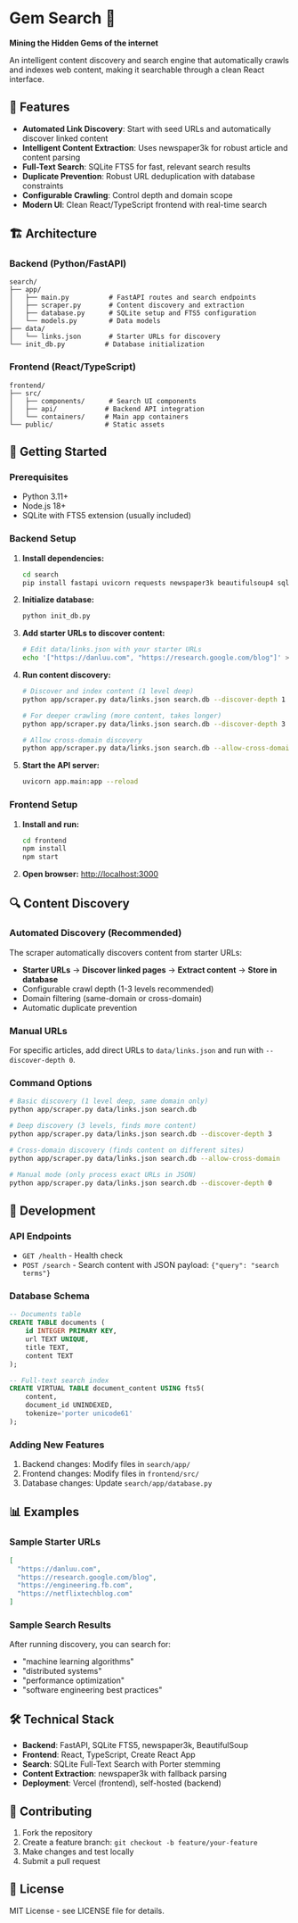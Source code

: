 # Gem Search 💎

**Mining the Hidden Gems of the internet**

An intelligent content discovery and search engine that automatically crawls and indexes web content, making it searchable through a clean React interface.

## 🚀 Features

- **Automated Link Discovery**: Start with seed URLs and automatically discover linked content
- **Intelligent Content Extraction**: Uses newspaper3k for robust article and content parsing  
- **Full-Text Search**: SQLite FTS5 for fast, relevant search results
- **Duplicate Prevention**: Robust URL deduplication with database constraints
- **Configurable Crawling**: Control depth and domain scope
- **Modern UI**: Clean React/TypeScript frontend with real-time search

## 🏗️ Architecture

### Backend (Python/FastAPI)
```
search/
├── app/
│   ├── main.py          # FastAPI routes and search endpoints
│   ├── scraper.py       # Content discovery and extraction
│   ├── database.py      # SQLite setup and FTS5 configuration
│   └── models.py        # Data models
├── data/
│   └── links.json       # Starter URLs for discovery
└── init_db.py          # Database initialization
```

### Frontend (React/TypeScript)
```
frontend/
├── src/
│   ├── components/      # Search UI components
│   ├── api/            # Backend API integration
│   └── containers/     # Main app containers
└── public/             # Static assets
```

## 🚀 Getting Started

### Prerequisites
- Python 3.11+
- Node.js 18+
- SQLite with FTS5 extension (usually included)

### Backend Setup

1. **Install dependencies:**
   ```bash
   cd search
   pip install fastapi uvicorn requests newspaper3k beautifulsoup4 sqlalchemy
   ```

2. **Initialize database:**
   ```bash
   python init_db.py
   ```

3. **Add starter URLs to discover content:**
   ```bash
   # Edit data/links.json with your starter URLs
   echo '["https://danluu.com", "https://research.google.com/blog"]' > data/links.json
   ```

4. **Run content discovery:**
   ```bash
   # Discover and index content (1 level deep)
   python app/scraper.py data/links.json search.db --discover-depth 1
   
   # For deeper crawling (more content, takes longer)
   python app/scraper.py data/links.json search.db --discover-depth 3
   
   # Allow cross-domain discovery
   python app/scraper.py data/links.json search.db --allow-cross-domain
   ```

5. **Start the API server:**
   ```bash
   uvicorn app.main:app --reload
   ```

### Frontend Setup

1. **Install and run:**
   ```bash
   cd frontend
   npm install
   npm start
   ```

2. **Open browser:** [http://localhost:3000](http://localhost:3000)

## 🔍 Content Discovery

### Automated Discovery (Recommended)
The scraper automatically discovers content from starter URLs:

- **Starter URLs** → **Discover linked pages** → **Extract content** → **Store in database**
- Configurable crawl depth (1-3 levels recommended)
- Domain filtering (same-domain or cross-domain)
- Automatic duplicate prevention

### Manual URLs
For specific articles, add direct URLs to `data/links.json` and run with `--discover-depth 0`.

### Command Options
```bash
# Basic discovery (1 level deep, same domain only)
python app/scraper.py data/links.json search.db

# Deep discovery (3 levels, finds more content)
python app/scraper.py data/links.json search.db --discover-depth 3

# Cross-domain discovery (finds content on different sites)
python app/scraper.py data/links.json search.db --allow-cross-domain

# Manual mode (only process exact URLs in JSON)
python app/scraper.py data/links.json search.db --discover-depth 0
```

## 🔧 Development

### API Endpoints
- `GET /health` - Health check
- `POST /search` - Search content with JSON payload: `{"query": "search terms"}`

### Database Schema
```sql
-- Documents table
CREATE TABLE documents (
    id INTEGER PRIMARY KEY,
    url TEXT UNIQUE,
    title TEXT,
    content TEXT
);

-- Full-text search index
CREATE VIRTUAL TABLE document_content USING fts5(
    content,
    document_id UNINDEXED,
    tokenize='porter unicode61'
);
```

### Adding New Features
1. Backend changes: Modify files in `search/app/`
2. Frontend changes: Modify files in `frontend/src/`
3. Database changes: Update `search/app/database.py`

## 📊 Examples

### Sample Starter URLs
```json
[
  "https://danluu.com",
  "https://research.google.com/blog", 
  "https://engineering.fb.com",
  "https://netflixtechblog.com"
]
```

### Sample Search Results
After running discovery, you can search for:
- "machine learning algorithms"
- "distributed systems"
- "performance optimization"
- "software engineering best practices"

## 🛠️ Technical Stack

- **Backend**: FastAPI, SQLite FTS5, newspaper3k, BeautifulSoup
- **Frontend**: React, TypeScript, Create React App
- **Search**: SQLite Full-Text Search with Porter stemming
- **Content Extraction**: newspaper3k with fallback parsing
- **Deployment**: Vercel (frontend), self-hosted (backend)

## 🤝 Contributing

1. Fork the repository
2. Create a feature branch: `git checkout -b feature/your-feature`
3. Make changes and test locally
4. Submit a pull request

## 📝 License

MIT License - see LICENSE file for details.